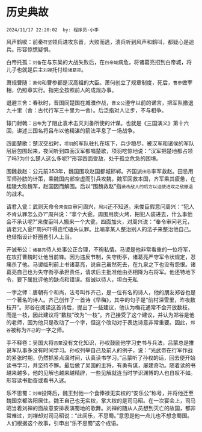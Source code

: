 # 历史典故
`2024/11/17 22:20:02  by: 程序员·小李`

风声鹤唳：前秦`苻坚`领兵进攻东晋，大败而逃，溃兵听到风声和鹤叫，都疑心是追兵。形容惊慌疑惧。

白帝托孤：`刘备`在与东吴的大战失败后，在`白帝城`病危，将诸葛亮招到白帝城，将儿子也就是后主`刘禅`托付给`诸葛亮`。

萧规曹随：`萧何`和曹参都是汉高祖的大臣。萧何创立了规章制度，死后，`曹参`做宰相，仍照章实行。指完全按照前人的成规办事。

退避三舍：春秋时，晋国同楚国在城濮作战，`晋文公`遵守以前的诺言，把军队撤退九十里（舍：古代行军三十里为一舍）。后泛指对人让步，不与相争。

辕门射戟：`吕布`为了阻止袁术击灭刘备所使的计谋。也就是《三国演义》第十六回，讲述三国名将吕布以他精湛的箭法平息了一场战争。

四面楚歌：楚汉交战时，`项羽`的军队驻扎在垓下，兵少粮尽，被汉军和诸侯的军队层层包围起来，夜间听到四面汉军都唱楚歌，项羽吃惊地说：“汉军把楚地都占领了吗?为什么楚人这么多呢?”形容四面受敌，处于孤立危急的困境。

围魏救赵：公元前353年，魏国围攻赵国都城邯郸。齐国派`田忌`率军救赵。田忌用军师孙膑的计策，乘魏国内部空虚而引兵攻魏，魏军回救本国，齐军乘其疲惫，在桂陵大败魏军，赵国因而解围。后以“围魏救赵”指`袭击敌人的后方以迫使进攻之敌撤退`的战术。

请君入瓮：武则天命令`来俊臣`审问周兴，`周兴`还不知道。来俊臣假意问周兴：“犯人不肯认罪怎么办?”周兴说：“拿个大瓮，周围用炭火烤，把犯人装进去，什么事他会不承认呢?”来俊臣叫人搬来一个大瓮，四面加火，对周兴说：“奉令审问老兄，请老兄入瓮!”周兴吓得连忙磕头认罪。比喻拿某人整治别人的法子来整治他自己。也借指设计好圈套引人上当。

开诚布公：`诸葛亮`待人处事公正合理，不徇私情。马谡是他非常看重的一位将军，在攻打曹魏时让他当前锋。因为违反节制，失守街亭，诸葛亮严守军令状规定，忍痛杀了他。马谡临刑前上书诸葛亮，说自己虽然死去，在九泉之下也没有怨恨。诸葛亮自己也为失守街亭承担责任，请求后主批准他由丞相降为右将军。他还特地下令，要下属批评他的缺点和错误。指诚以待人，坦白无私

一字之师：唐朝有个和尚，法号叫作齐己，是一位有名的诗人，他的朋友郑谷也是一个著名的诗人。齐己创作了一首诗《早梅》，其中的句子是“前村深雪里，昨夜数枝开”。郑谷在阅读这首诗后，提出了一些建议，他认为梅花通常不会开放数枝，而是一枝，因此建议将“数枝”改为“一枝”。齐己接受了这个建议，并认为郑谷是他的老师，因为他只是改动了一个字，但这个改动对于表达诗意非常重要。因此，`郑谷`被称为`齐己`的一字之师。

手不释卷：吴国大将`吕蒙`没有文化知识，孙权鼓励他学习史书与兵法，吕蒙总是推说军队事多没有时间学习。孙权列举自己及前人的例子，说：“光武帝在行军作战的紧张时期，仍然抓紧点滴时间，认真读书学习。”吕蒙听了孙权的话，回去便开始读书学习，并坚持不懈。最后做了吴国的主将，有勇有谋，屡建奇功。随着读的书越来越多，他的见解也越来越精辟，一些见解就连当时学识渊博的人也自叹不如。形容读书勤奋或看书入迷。

乐不思蜀：`刘禅`投降后，魏王封他一个食俸禄无实权的“安乐公”称号，并将他迁至魏国京都洛阳居住。魏王自己也无实权，掌大权的是司马昭。在一次宴会上，司马昭当着刘禅的面故意安排表演蜀地的歌舞。刘禅的随从人员想到灭亡的故国，都非常难过，刘禅却对司马昭说：“此间乐，不思蜀。”意思是他一点儿也不想念蜀国。人们根据这个故事，引申出“乐不思蜀”这个成语。


